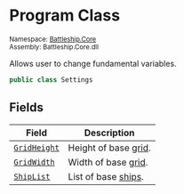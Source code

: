 # Program Class

<sub>Namespace: [Battleship.Core](../Battleship.Core.md)  
Assembly: Battleship.Core.dll</sub>

Allows user to change fundamental variables.

```cs
public class Settings
```

## Fields

| Field | Description |
|-------|-------------|
| [`GridHeight`](Field/GridHeight.md) | Height of base [grid](../Grid/Grid.md). |
| [`GridWidth`](Field/GridWidth.md) | Width of base [grid](../Grid/Grid.md). |
| [`ShipList`](Field/ShipList.md) | List of base [ships](../Ship/Ship.md). |
